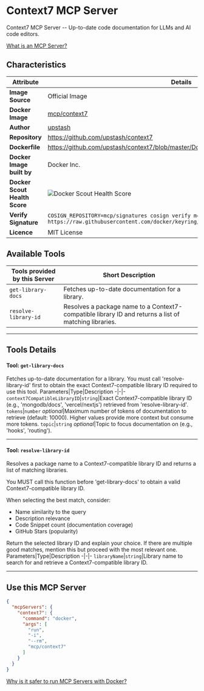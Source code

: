 # Context7 MCP Server

Context7 MCP Server -- Up-to-date code documentation for LLMs and AI code editors.

[What is an MCP Server?](https://www.anthropic.com/news/model-context-protocol)

## Characteristics
Attribute|Details|
|-|-|
**Image Source**|Official Image
**Docker Image**|[mcp/context7](https://hub.docker.com/repository/docker/mcp/context7)
**Author**|[upstash](https://github.com/upstash)
**Repository**|https://github.com/upstash/context7
**Dockerfile**|https://github.com/upstash/context7/blob/master/Dockerfile
**Docker Image built by**|Docker Inc.
**Docker Scout Health Score**| ![Docker Scout Health Score](https://api.scout.docker.com/v1/policy/insights/org-image-score/badge/mcp/context7)
**Verify Signature**|`COSIGN_REPOSITORY=mcp/signatures cosign verify mcp/context7 --key https://raw.githubusercontent.com/docker/keyring/refs/heads/main/public/mcp/latest.pub`
**Licence**|MIT License

## Available Tools
Tools provided by this Server|Short Description
-|-
`get-library-docs`|Fetches up-to-date documentation for a library.|
`resolve-library-id`|Resolves a package name to a Context7-compatible library ID and returns a list of matching libraries.|

---
## Tools Details

#### Tool: **`get-library-docs`**
Fetches up-to-date documentation for a library. You must call 'resolve-library-id' first to obtain the exact Context7-compatible library ID required to use this tool.
Parameters|Type|Description
-|-|-
`context7CompatibleLibraryID`|`string`|Exact Context7-compatible library ID (e.g., 'mongodb/docs', 'vercel/nextjs') retrieved from 'resolve-library-id'.
`tokens`|`number` *optional*|Maximum number of tokens of documentation to retrieve (default: 10000). Higher values provide more context but consume more tokens.
`topic`|`string` *optional*|Topic to focus documentation on (e.g., 'hooks', 'routing').

---
#### Tool: **`resolve-library-id`**
Resolves a package name to a Context7-compatible library ID and returns a list of matching libraries.

You MUST call this function before 'get-library-docs' to obtain a valid Context7-compatible library ID.

When selecting the best match, consider:
- Name similarity to the query
- Description relevance
- Code Snippet count (documentation coverage)
- GitHub Stars (popularity)

Return the selected library ID and explain your choice. If there are multiple good matches, mention this but proceed with the most relevant one.
Parameters|Type|Description
-|-|-
`libraryName`|`string`|Library name to search for and retrieve a Context7-compatible library ID.

---
## Use this MCP Server

```json
{
  "mcpServers": {
    "context7": {
      "command": "docker",
      "args": [
        "run",
        "-i",
        "--rm",
        "mcp/context7"
      ]
    }
  }
}
```

[Why is it safer to run MCP Servers with Docker?](https://www.docker.com/blog/the-model-context-protocol-simplifying-building-ai-apps-with-anthropic-claude-desktop-and-docker/)
